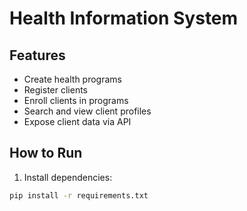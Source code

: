 # Health Information System

## Features
- Create health programs
- Register clients
- Enroll clients in programs
- Search and view client profiles
- Expose client data via API

## How to Run

1. Install dependencies:
```bash
pip install -r requirements.txt
